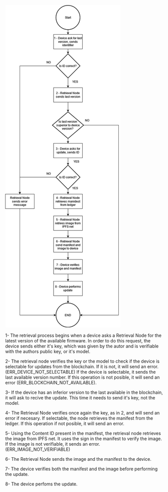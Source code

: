 ![Retrieval Flow](RetrieveUpdate.drawio.png?raw=true "Retrieval Flow")

1- The retrieval process begins when a device asks a Retrieval Node for the latest version
of the available firmware. In order to do this request, the device sends either it's key,
which was given by the autor and is verifiable with the authors public key, or it's model.

2- The retrieval node verifies the key or the model to check if the device is selectable
for updates from the blockchain. If it is not, it will send an error. (ERR_DEVICE_NOT_SELECTABLE)
If the device is selectable, it sends the last available version number. If this operation
is not posible, it will send an error (ERR_BLOCKCHAIN_NOT_AVAILABLE).

3- If the device has an inferior version to the last available in the blockchain, it will
ask to recive the update. This time it needs to send it's key, not the model.

4- The Retrieval Node verifies once again the key, as in 2, and will send an error if necesary.
If selectable, the node retrieves the manifest from the ledger. If this operation if not posible,
it will send an error.

5- Using the Content ID present in the manifest, the retrieval node retrieves the image
from IPFS net. It uses the sign in the manifest to verify the image. If the image is not
verifiable, it sends an error. (ERR_IMAGE_NOT_VERIFIABLE)

6- The Retrieval Node sends the image and the manifest to the device.

7- The device verifies both the manifest and the image before performing the update.

8- The device perfoms the update.